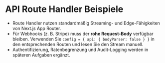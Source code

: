 # API Route Handler Beispiele

- Route Handler nutzen standardmäßig Streaming- und Edge-Fähigkeiten von Next.js App Router.
- Für Webhooks (z. B. Stripe) muss der **rohe Request-Body** verfügbar bleiben. Verwenden Sie `config = { api: { bodyParser: false } }` in den entsprechenden Routen und lesen Sie den Stream manuell.
- Authentifizierung, Ratenbegrenzung und Audit-Logging werden in späteren Aufgaben ergänzt.
